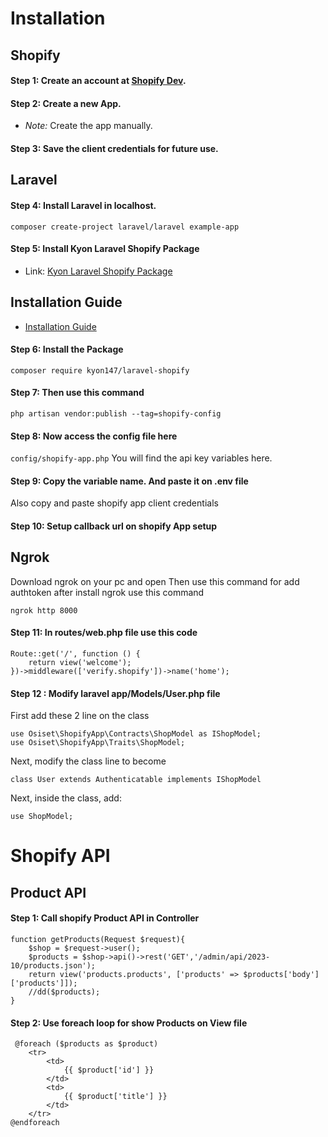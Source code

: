 # Installation

## Shopify

#### Step 1: Create an account at [Shopify Dev](https://www.shopify.com/login).

#### Step 2: Create a new App.

   - *Note:* Create the app manually.

#### Step 3: Save the client credentials for future use.

## Laravel

#### Step 4: Install Laravel in localhost.


``` composer create-project laravel/laravel example-app ```


#### Step 5: Install Kyon Laravel Shopify Package

- Link: [Kyon Laravel Shopify Package](https://github.com/Kyon147/laravel-shopify)

## Installation Guide

- [Installation Guide](https://github.com/Kyon147/laravel-shopify/wiki/Installation)

#### Step 6: Install the Package

``` composer require kyon147/laravel-shopify ```

#### Step 7: Then use this command 
``` php artisan vendor:publish --tag=shopify-config ```

#### Step 8: Now access the config file here 
``` config/shopify-app.php ```
You will find the api key variables here. 

#### Step 9: Copy the variable name.  And paste it on .env file 
Also copy and paste shopify app client credentials

#### Step 10:  Setup callback url on shopify App setup

## Ngrok
Download ngrok on your pc and open
Then use this command for add authtoken
after install ngrok use this command

``` ngrok http 8000 ```

#### Step 11: In routes/web.php file use this code 
```
Route::get('/', function () {
    return view('welcome');
})->middleware(['verify.shopify'])->name('home');
```

#### Step 12 : Modify laravel  app/Models/User.php file

First add these 2 line on the class 

```
use Osiset\ShopifyApp\Contracts\ShopModel as IShopModel;
use Osiset\ShopifyApp\Traits\ShopModel;
```

Next, modify the class line to become

```
class User extends Authenticatable implements IShopModel
```

Next, inside the class, add:

```
use ShopModel;
```

# Shopify API 

## Product API 

#### Step 1: Call shopify Product API in Controller
```
function getProducts(Request $request){
    $shop = $request->user();
    $products = $shop->api()->rest('GET','/admin/api/2023-10/products.json');       
    return view('products.products', ['products' => $products['body']['products']]);
    //dd($products);
}
```

#### Step 2: Use foreach loop for show Products on View file
```
 @foreach ($products as $product)
    <tr>
        <td>
            {{ $product['id'] }}
        </td>
        <td>
            {{ $product['title'] }}
        </td>
    </tr>
@endforeach
```